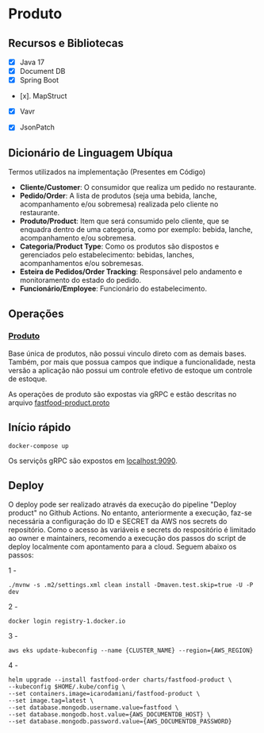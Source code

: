 # Produto

## Recursos e Bibliotecas
- [x] Java 17
- [x] Document DB
- [x] Spring Boot
- [x]. MapStruct
- [x] Vavr
- [x] JsonPatch


## Dicionário de Linguagem Ubíqua

Termos utilizados na implementação (Presentes em Código)

- **Cliente/Customer**: O consumidor que realiza um pedido no restaurante.
- **Pedido/Order**: A lista de produtos (seja uma bebida, lanche, acompanhamento e/ou sobremesa) realizada pelo cliente no restaurante.
- **Produto/Product**: Item que será consumido pelo cliente, que se enquadra dentro de uma categoria, como por exemplo: bebida, lanche, acompanhamento e/ou sobremesa.
- **Categoria/Product Type**: Como os produtos são dispostos e gerenciados pelo estabelecimento: bebidas, lanches, acompanhamentos e/ou sobremesas.
- **Esteira de Pedidos/Order Tracking**: Responsável pelo andamento e monitoramento do estado do pedido.
- **Funcionário/Employee**: Funcionário do estabelecimento.

## Operações

### [Produto]([BillingController.java](fastfood-api%2Fsrc%2Fmain%2Fjava%2Fio%2Ffiap%2Ffastfood%2Fdriver%2Fcontroller%2Fbilling%2FBillingController.java))
Base única de produtos, não possui vinculo direto com as demais bases. Também, por mais que possua campos que indique a funcionalidade,  nesta versão a aplicação não possui um controle efetivo de estoque um controle de estoque.

As operações de produto são expostas via gRPC e estão descritas no arquivo [fastfood-product.proto](fastfood-product-api%2Fsrc%2Fmain%2Fproto%2Ffastfood-product.proto)

## Início rápido

```shell 
docker-compose up
```
Os serviçõs gRPC são expostos em [localhost:9090](http://localhost:9090).


## Deploy

O deploy pode ser realizado através da execução do pipeline "Deploy product" no Github Actions.
No entanto, anteriormente a execução, faz-se necessária a configuração do ID e SECRET da AWS nos secrets do repositório.
Como o acesso às variáveis e secrets do respositório é limitado ao owner e maintainers, recomendo a execução dos passos do script de deploy localmente com apontamento para a cloud.
Seguem abaixo os passos:

1 -
```
./mvnw -s .m2/settings.xml clean install -Dmaven.test.skip=true -U -P dev
```
2 -
```
docker login registry-1.docker.io
```
3 -
```
aws eks update-kubeconfig --name {CLUSTER_NAME} --region={AWS_REGION}
```
4 -
```
helm upgrade --install fastfood-order charts/fastfood-product \
--kubeconfig $HOME/.kube/config \
--set containers.image=icarodamiani/fastfood-product \
--set image.tag=latest \
--set database.mongodb.username.value=fastfood \
--set database.mongodb.host.value={AWS_DOCUMENTDB_HOST} \
--set database.mongodb.password.value={AWS_DOCUMENTDB_PASSWORD}
```